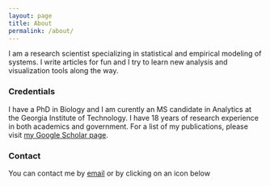 ```yaml
---
layout: page
title: About
permalink: /about/
---
```


I am a research scientist specializing in statistical and empirical modeling of systems. I write articles for fun and I try to learn new analysis and visualization tools along the way.


### Credentials

I have a PhD in Biology and I am curently an MS candidate in Analytics at the Georgia Institute of Technology. I have 18 years of research experience in both academics and government. For a list of my publications, please visit [my Google Scholar page](https://scholar.google.com/citations?hl=en&user=wfn0gRYAAAAJ). 


### Contact

You can contact me by [email](mailto:cwalte12@mail.wvu.edu) or by clicking on an icon below

